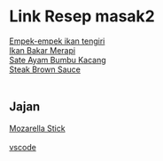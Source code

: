 # Link Resep masak2
[Empek-empek ikan tengiri](https://github.com/RaditaCode/masak/blob/main/empek_empek_ikan_tengiri.md)<br>
[Ikan Bakar Merapi](https://github.com/RaditaCode/masak/blob/main/ikan_bakar_merapi.md)<br>
[Sate Ayam Bumbu Kacang](https://github.com/RaditaCode/masak/blob/main/sate_ayam_bumbu_kacang.md)<br>
[Steak Brown Sauce](https://github.com/RaditaCode/masak/blob/main/steak_brown_sauce.md)<br>
<br>
## Jajan
[Mozarella Stick](https://github.com/RaditaCode/masak/blob/main/%5Bjajan%5D%20mozarella_stick.md)<br>
<br>
[vscode](https://vscode.dev/github/raditacode/masak)
